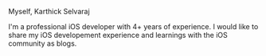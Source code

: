 Myself, Karthick Selvaraj

I'm a professional iOS developer with 4+ years of experience. I would like to share my iOS developement experience and learnings with the iOS community as blogs.
